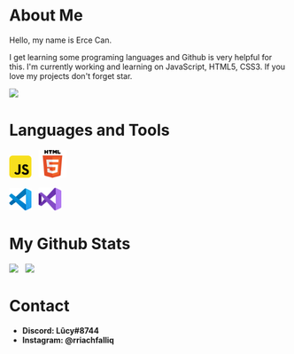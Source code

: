 
# About Me

Hello, my name is Erce Can. 

I get learning some programing languages and Github is very helpful for this. I'm currently working and learning on JavaScript, HTML5, CSS3.
If you love my projects don't forget star.

<img src="https://komarev.com/ghpvc/?username=Patavatsiz">

# Languages and Tools

<img src="https://raw.githubusercontent.com/Mempler/Mempler/master/assets/javascript.svg" width="40px">ㅤ<img src="https://raw.githubusercontent.com/Mempler/Mempler/master/assets/html5.svg" width="50px">

<img src="https://raw.githubusercontent.com/Mempler/Mempler/master/assets/visual-studio-code.svg" width="40px">ㅤ<img src="https://raw.githubusercontent.com/Mempler/Mempler/master/assets/vs2019.svg" width="41px">

# My Github Stats

<img src="https://github-readme-stats.vercel.app/api?username=Patavatsiz&count_private=true&hide_border=true&show_icons=true&include_all_commits=true&bg_color=0d1117&title_color=df761c&text_color=FFFFFF&icon_color=df761c">ㅤ<img src="https://github-readme-stats.vercel.app/api/top-langs/?username=Patavatsiz&layout=compact&theme=nord&hide_border=true&bg_color=0d1117&border_radius=6&title_color=df761c">

# Contact

<ul>
  <li><b>Discord: Lûcy#8744</b></li>
  <li><b>Instagram: @rriachfalliq</b></li>
</ul>
